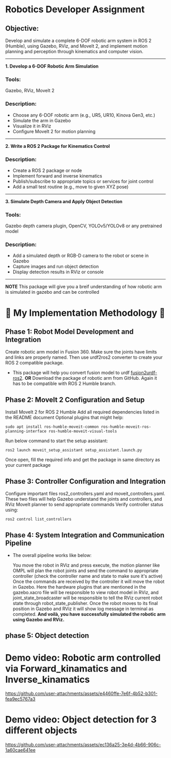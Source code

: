 # Robotics Developer Assignment

## Objective:
Develop and simulate a complete 6-DOF robotic arm system in ROS 2 (Humble), using Gazebo, RViz, and
MoveIt 2, and implement motion planning and perception through kinematics and computer vision.

---

**1. Develop a 6-DOF Robotic Arm Simulation**

### Tools: 
Gazebo, RViz, MoveIt 2
### Description:
- Choose any 6-DOF robotic arm (e.g., UR5, UR10, Kinova Gen3, etc.)
- Simulate the arm in Gazebo
- Visualize it in RViz
- Configure MoveIt 2 for motion planning

---

**2. Write a ROS 2 Package for Kinematics Control**

### Description:
- Create a ROS 2 package or node
- Implement forward and inverse kinematics
- Publish/subscribe to appropriate topics or services for joint control
- Add a small test routine (e.g., move to given XYZ pose)

---
**3. Simulate Depth Camera and Apply Object Detection**

### Tools: 
Gazebo depth camera plugin, OpenCV, YOLOv5/YOLOv8 or any pretrained model
### Description:
- Add a simulated depth or RGB-D camera to the robot or scene in Gazebo
- Capture images and run object detection
- Display detection results in RViz or console

---
**NOTE**
    This package will give you a breif understanding of how robotic arm is simulated in gazebo and can be controlled 


# 🌟 My Implementation Methodology 🌟

## Phase 1: Robot Model Development and Integration

Create robotic arm model in Fusion 360. Make sure the joints have limits and links are properly named. Then use urdf2ros2 converter to create your ROS 2 compatible package.
- This package will help you convert fusion model to urdf [fusion2urdf-ros2](https://github.com/dheena2k2/fusion2urdf-ros2.git).
 **OR** 
 Download the package of robotic arm from GitHub. Again it has to be compatible with ROS 2 Humble branch.

## Phase 2: MoveIt 2 Configuration and Setup

Install MoveIt 2 for ROS 2 Humble
Add all required dependencies listed in the README document
Optional plugins that might help:
```
sudo apt install ros-humble-moveit-common ros-humble-moveit-ros-planning-interface ros-humble-moveit-visual-tools
```

Run below command to start the setup assistant:
```
ros2 launch moveit_setup_assistant setup_assistant.launch.py
```
Once open, fill the required info and get the package in same directory as your current package

## Phase 3: Controller Configuration and Integration

Configure important files ros2_controllers.yaml and moveit_controllers.yaml.
These two files will help Gazebo understand the joints and controllers, and RViz MoveIt planner to send appropriate commands
Verify controller status using:
```
ros2 control list_controllers
```
## Phase 4: System Integration and Communication Pipeline

- The overall pipeline works like below:

    You move the robot in RViz and press execute, the motion planner like OMPL will plan the robot joints and send the command to appropriate controller (check the controller name and state to make sure it's active)
    Once the commands are received by the controller it will move the robot in Gazebo. Here the hardware plugins that are mentioned in the gazebo.xacro file will be responsible to view robot model in RViz, and joint_state_broadcaster will be responsible to tell the RViz current robot state through robot_state_publisher.
    Once the robot moves to its final position in Gazebo and RViz it will show log message in terminal as completed.
    **And voilà, you have successfully simulated the robotic arm using Gazebo and RViz.**

## phase 5: Object detection

# Demo video: Robotic arm controlled via Forward_kinamatics and Inverse_kinamatics 
https://github.com/user-attachments/assets/e4460ffe-7e6f-4b52-b301-fea9ec5767a3

# Demo video: Object detection for 3 different objects
https://github.com/user-attachments/assets/ec136a25-3e4d-4b66-906c-1a60cae641ee
